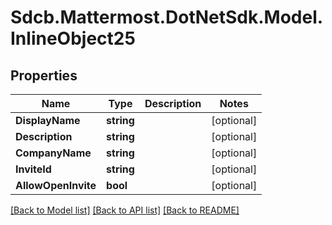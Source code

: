 # Sdcb.Mattermost.DotNetSdk.Model.InlineObject25
## Properties

Name | Type | Description | Notes
------------ | ------------- | ------------- | -------------
**DisplayName** | **string** |  | [optional] 
**Description** | **string** |  | [optional] 
**CompanyName** | **string** |  | [optional] 
**InviteId** | **string** |  | [optional] 
**AllowOpenInvite** | **bool** |  | [optional] 

[[Back to Model list]](../README.md#documentation-for-models) [[Back to API list]](../README.md#documentation-for-api-endpoints) [[Back to README]](../README.md)

